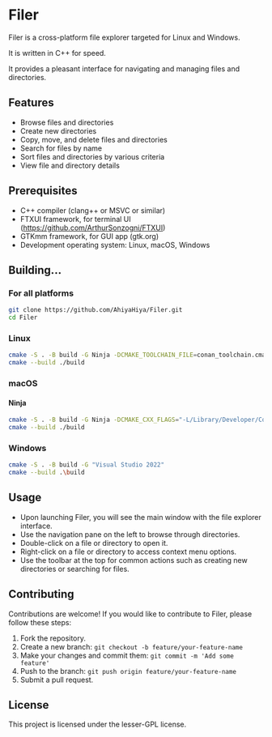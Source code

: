 # Filer

Filer is a cross-platform file explorer targeted for Linux and Windows.

It is written in C++ for speed.

It provides a pleasant interface for navigating and managing files and directories.

## Features

- Browse files and directories
- Create new directories
- Copy, move, and delete files and directories
- Search for files by name
- Sort files and directories by various criteria
- View file and directory details

## Prerequisites

- C++ compiler (clang++ or MSVC or similar)
- FTXUI framework, for terminal UI (https://github.com/ArthurSonzogni/FTXUI)
- GTKmm framework, for GUI app (gtk.org)
- Development operating system: Linux, macOS, Windows

## Building...

### For all platforms

```sh
git clone https://github.com/AhiyaHiya/Filer.git
cd Filer
```

### Linux

```sh
cmake -S . -B build -G Ninja -DCMAKE_TOOLCHAIN_FILE=conan_toolchain.cmake -DCMAKE_CXX_STANDARD=23
cmake --build ./build
```

### macOS
#### Ninja

```sh
cmake -S . -B build -G Ninja -DCMAKE_CXX_FLAGS="-L/Library/Developer/CommandLineTools/SDKs/MacOSX.sdk/usr/lib"
cmake --build ./build
```

### Windows

```sh
cmake -S . -B build -G "Visual Studio 2022"
cmake --build .\build
```


## Usage

- Upon launching Filer, you will see the main window with the file explorer interface.
- Use the navigation pane on the left to browse through directories.
- Double-click on a file or directory to open it.
- Right-click on a file or directory to access context menu options.
- Use the toolbar at the top for common actions such as creating new directories or searching for files.

## Contributing

Contributions are welcome! If you would like to contribute to Filer, please follow these steps:

1. Fork the repository.
2. Create a new branch: `git checkout -b feature/your-feature-name`
3. Make your changes and commit them: `git commit -m 'Add some feature'`
4. Push to the branch: `git push origin feature/your-feature-name`
5. Submit a pull request.

## License

This project is licensed under the lesser-GPL license.

